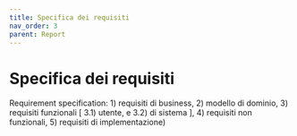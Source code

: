 ```yaml
---
title: Specifica dei requisiti
nav_order: 3
parent: Report
---
```

# Specifica dei requisiti
Requirement specification: 1) requisiti di business, 2) modello di dominio, 3) requisiti funzionali [ 3.1) utente, e 3.2) di sistema ], 4) requisiti non funzionali, 5) requisiti di implementazione)
